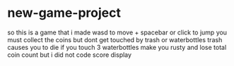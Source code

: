 # new-game-project
so this is a game that i made
wasd to move + spacebar or click to jump
you must collect the coins but dont get touched by trash or waterbottles
trash causes you to die if you touch 3
waterbottles make you rusty and lose total coin count
but i did not code score display
